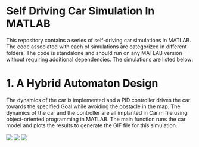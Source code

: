 # Self Driving Car Simulation In MATLAB
This repository contains a series of self-driving car simulations in MATLAB. The code associated with each of simulations are categorized in different folders. The code is standalone and should run on any MATLAB version without requiring additional dependencies. The simulations are listed below:
# 1. A Hybrid Automaton Design
The dynamics of the car is implemented and a PID controller drives the car towards the specified Goal while avoiding the obstacle in the map.
The dynamics of the car and the controller are all implanted in Car.m file using object-oriented programming in MATLAB. The main function runs the car model and plots the results to generate the GIF file for this simulation.

<img src = "car-heading-1.5708.gif" align="center" >
<img src = "car-heading0.gif" align="center" >
<img src = "Larger_obstacle.gif" align="center" >

